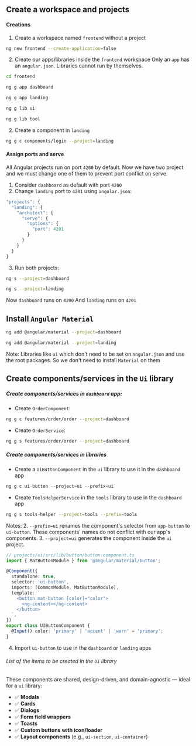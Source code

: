 ## Create a workspace and projects

#### Creations
1. Create a workspace named `frontend` without a project
```bash
ng new frontend --create-application=false
```

2. Create our apps/libraries inside the `frontend` workspace
	Only an `app` has an `angular.json`. Libraries cannot run by themselves. 
```bash
cd frontend

ng g app dashboard

ng g app landing

ng g lib ui

ng g lib tool
```

2. Create a component in `landing`
```bash
ng g c components/login --project=landing
```

#### Assign ports and serve
All Angular projects run on port `4200` by default. Now we have two project and we must change one of them to prevent port conflict on serve. 
1. Consider `dashboard` as default with port `4200`
2. Change `landing` port to `4201` using `angular.json`:
```js
"projects": {
  "landing": {
    "architect": {
      "serve": {
        "options": {
          "port": 4201
        }
      }
    }
  }
}

```
3. Run both projects:
```bash
ng s --project=dashboard

ng s --project=landing
```
Now `dashboard` runs on `4200`
And `landing` runs on `4201`



## Install `Angular Material`
```bash
ng add @angular/material --project=dashboard

ng add @angular/material --project=landing
```
Note: Libraries like `ui` which don't need to be set on `angular.json` and use the root packages. So we don't need to install `Material` on them

## Create components/services in the `Ui` library

##### Create components/services in `dashboard` app:
* Create `OrderComponent`:
```bash
ng g c features/order/order --project=dashboard
```
* Create `OrderService`:
```bash
ng g s features/order/order --project=dashboard
```

##### Create components/services in libraries
* Create a `UiButtonComponent` in the `ui` library to use it in the `dashboard` app
```ts
ng g c ui-button --project=ui --prefix=ui
```

* Create `ToolsHelperService` in the `tools` library to use in the `dashboard` app
```bash
ng g s tools-helper --project=tools --prefix=tools
```

Notes: 
2. `--prefix=ui` renames the component's selector from `app-button` to `ui-button`. These components' names do not conflict with our app's components. 
3. `--project=ui` generates the component inside the `ui` project. 
```ts
// projects/ui/src/lib/button/button.component.ts
import { MatButtonModule } from '@angular/material/button';

@Component({
  standalone: true,
  selector: 'ui-button',
  imports: [CommonModule, MatButtonModule],
  template: `
    <button mat-button [color]="color">
      <ng-content></ng-content>
    </button>
  `,
})
export class UIButtonComponent {
  @Input() color: 'primary' | 'accent' | 'warn' = 'primary';
}
```
4. Import `ui-button` to use in the `dashboard` or `landing` apps


###### List of the items to be created in the `Ui` library

These components are shared, design-driven, and domain-agnostic — ideal for a `ui` library:

- ✅ **Modals**
- ✅ **Cards**
- ✅ **Dialogs**
- ✅ **Form field wrappers**
- ✅ **Toasts**
- ✅ **Custom buttons with icon/loader**
- ✅ **Layout components** (e.g., `ui-section`, `ui-container`)
